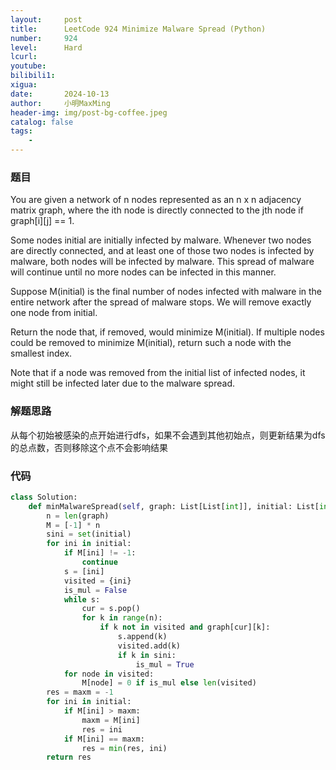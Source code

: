 ```yaml
---
layout:     post
title:      LeetCode 924 Minimize Malware Spread (Python)
number:     924
level:      Hard
lcurl:      
youtube:    
bilibili1:  
xigua:      
date:       2024-10-13
author:     小明MaxMing
header-img: img/post-bg-coffee.jpeg
catalog: false
tags:
    - 
---
```


### 题目

You are given a network of n nodes represented as an n x n adjacency matrix graph, where the ith node is directly connected to the jth node if graph[i][j] == 1.

Some nodes initial are initially infected by malware. Whenever two nodes are directly connected, and at least one of those two nodes is infected by malware, both nodes will be infected by malware. This spread of malware will continue until no more nodes can be infected in this manner.

Suppose M(initial) is the final number of nodes infected with malware in the entire network after the spread of malware stops. We will remove exactly one node from initial.

Return the node that, if removed, would minimize M(initial). If multiple nodes could be removed to minimize M(initial), return such a node with the smallest index.

Note that if a node was removed from the initial list of infected nodes, it might still be infected later due to the malware spread.

### 解题思路

从每个初始被感染的点开始进行dfs，如果不会遇到其他初始点，则更新结果为dfs的总点数，否则移除这个点不会影响结果

### 代码
```python
class Solution:
    def minMalwareSpread(self, graph: List[List[int]], initial: List[int]) -> int:        
        n = len(graph)
        M = [-1] * n
        sini = set(initial)
        for ini in initial:
            if M[ini] != -1:
                continue
            s = [ini]
            visited = {ini}
            is_mul = False
            while s:
                cur = s.pop()
                for k in range(n):
                    if k not in visited and graph[cur][k]:
                        s.append(k)
                        visited.add(k)
                        if k in sini:
                            is_mul = True
            for node in visited:
                M[node] = 0 if is_mul else len(visited)
        res = maxm = -1
        for ini in initial:
            if M[ini] > maxm:
                maxm = M[ini]
                res = ini
            if M[ini] == maxm:
                res = min(res, ini)
        return res
```
